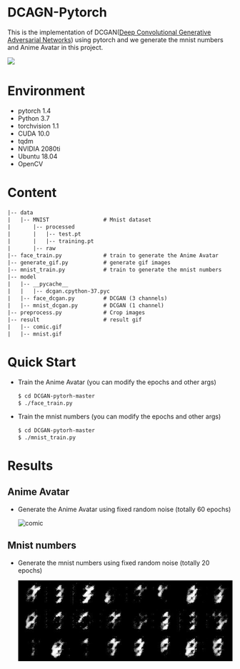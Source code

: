 # DCAGN-Pytorch
This is the implementation of DCGAN([Deep Convolutional Generative Adversarial Networks](https://arxiv.org/pdf/1511.06434.pdf)) using pytorch and we generate the mnist numbers and Anime Avatar in this project.  

![](https://img04.sogoucdn.com/app/a/100520146/f4f292315764a940a3d143164b8afaec)

# Environment
- pytorch 1.4
- Python 3.7
- torchvision 1.1
- CUDA 10.0
- tqdm
- NVIDIA 2080ti
- Ubuntu 18.04
- OpenCV

# Content
```
|-- data
|   |-- MNIST                 # Mnist dataset
|       |-- processed
|       |   |-- test.pt
|       |   |-- training.pt
|       |-- raw
|-- face_train.py             # train to generate the Anime Avatar
|-- generate_gif.py           # generate gif images
|-- mnist_train.py            # train to generate the mnist numbers
|-- model                   
|   |-- __pycache__
|   |   |-- dcgan.cpython-37.pyc
|   |-- face_dcgan.py         # DCGAN (3 channels)
|   |-- mnist_dcgan.py        # DCGAN (1 channel)
|-- preprocess.py             # Crop images
|-- result                    # result gif
|   |-- comic.gif
|   |-- mnist.gif
```

# Quick Start
- Train the Anime Avatar (you can modify the epochs and other args)  
  ```
  $ cd DCGAN-pytorh-master
  $ ./face_train.py
  ```
- Train the mnist numbers (you can modify the epochs and other args) 
  ```
  $ cd DCGAN-pytorh-master
  $ ./mnist_train.py
  ```

# Results
## Anime Avatar
- Generate the Anime Avatar using fixed random noise (totally 60 epochs)  
  
  ![comic](https://github.com/FanDady/DCGAN-Pytorch/blob/master/result/comic.gif)

## Mnist numbers
- Generate the mnist numbers using fixed random noise (totally 20 epochs)  
  
  ![comic](https://github.com/FanDady/DCGAN-Pytorch/blob/master/result/mnist.gif)
